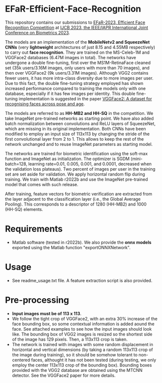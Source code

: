 # EFaR-Efficient-Face-Recognition

This repository contains our submissions to [EFaR-2023, Efficient Face Recognition Competition](https://sites.google.com/view/ijcb-2023-efar/) at [IJCB 2023, the IEEE/IAPR International Joint Conference on Biometrics 2023](https://ijcb2023.ieee-biometrics.org/).

The models are an implementation of the **MobileNetv2 and SqueezeNet CNNs** (very **lightweight** architectures of just 8.15 and 4.55MB respectively) to carry out **face recognition**. They are trained on the MS-Celeb-1M and VGGFace2 databases (6.47M images in total). The networks have undergone a double fine-tuning, first over the MS1M-RetinaFace cleaned set (35k users/3.16M images, only users with more than 70 images), and then over VGGFace2 (9k users/3.31M images). Although VGG2 contains fewer users, it has more intra-class diversity due to more images per user. Due to this fact, the double fine-tuning strategy employed has shown increased performance compared to training the models only with one database, especially if it has few images per identity. This double fine-tuning implementation is suggested in the paper [VGGFace2: A dataset for recognising faces across pose and age](https://arxiv.org/abs/1710.08092).



The models are referred to as **HH-MB2 and HH-SQ** in the competition. We take ImageNet pre-trained networks as starting point. We have also added batch normalization between convolutions and ReLU layers of SqueezeNet, which are missing in its original implementation. Both CNNs have been modified to employ an input size of 113x113 by changing the stride of the first convolutional layer from 2 to 1. This allows to keep the rest of the network unchanged and to reuse ImageNet parameters as starting model. 

The networks are trained for biometric identification using the soft-max function and ImageNet as initialization. The optimizer is SGDM (mini-batch=128, learning rate=0.01, 0.005, 0.001, and 0.0001, decreased when the validation loss plateaus). Two percent of images per user in the training set are set aside for validation. We apply horizontal random flip during training. We train with Matlab r2022b and use the ImageNet pre-trained model that comes with such release.

After training, feature vectors for biometric verification are extracted from the layer adjacent to the classification layer (i.e., the Global Average Pooling). This corresponds to a descriptor of 1280 (HH-MB2) and 1000 (HH-SQ) elements.

# Requirements
  - Matlab software (tested in r2022b). We also provide the **onnx models** exported using the Matlab function "exportONNXNetwork".

# Usage
  - See readme_usage.txt file. A feature extraction script is also provided.

# Pre-processing
  - **Input images must be of 113 x 113**.
  - We follow the tight crop of VGGFace2, with an extra 30% increase of the face bounding box, so some contextual information is added aound the face. See attached examples to see how the input images should look like. The bounding box of VGG2 images is resized so the shortest side of the image has 129 pixels. Then, a 113x113 crop is taken.
  - The network is trained with images with some random displacement in horizontal and vertical dimensions (by taking a random 113x113 crop of the image during training), so it should be somehow tolerant to non-centered faces, althought it has not been tested (during testing, we only employ the center 113x113 crop of the bounding box). Bounding boxes provided with the VGG2 database are obtained using the MTCNN detector. See the VGGFace2 paper for more details.
